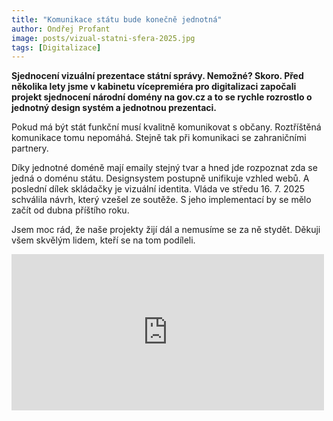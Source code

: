 ```yaml
---
title: "Komunikace státu bude konečně jednotná"
author: Ondřej Profant
image: posts/vizual-statni-sfera-2025.jpg
tags: [Digitalizace]
---
```


**Sjednocení vizuální prezentace státní správy. Nemožné? Skoro. Před několika lety jsme v kabinetu vícepremiéra pro digitalizaci započali projekt sjednocení národní domény na gov.cz a to se rychle rozrostlo o jednotný design systém a jednotnou prezentaci.**

Pokud má být stát funkční musí kvalitně komunikovat s občany. Roztříštěná komunikace tomu nepomáhá. Stejně tak při komunikaci se zahraničními partnery.

Díky jednotné doméně mají emaily stejný tvar a hned jde rozpoznat zda se jedná o doménu státu. Designsystem postupně unifikuje vzhled webů. A poslední dílek skládačky je vizuální identita.
Vláda ve středu 16. 7. 2025 schválila návrh, který vzešel ze soutěže. S jeho implementací by se mělo začít od dubna příštího roku.

Jsem moc rád, že naše projekty žijí dál a nemusíme se za ně stydět. Děkuji všem skvělým lidem, kteří se na tom podíleli.

<iframe src="https://www.facebook.com/plugins/post.php?href=https%3A%2F%2Fwww.facebook.com%2Fmzvcr%2Fposts%2Fpfbid0sHQ6D5WGwzCvk8qzBeHCMrgttTnTeDbyRz5neVzinbAY86VJd9Yxade7AWTL7h5Ul&show_text=true&width=500" width="500" height="250" style="border:none;overflow:hidden" scrolling="no" frameborder="0" allowfullscreen="true" allow="autoplay; clipboard-write; encrypted-media; picture-in-picture; web-share"></iframe>


